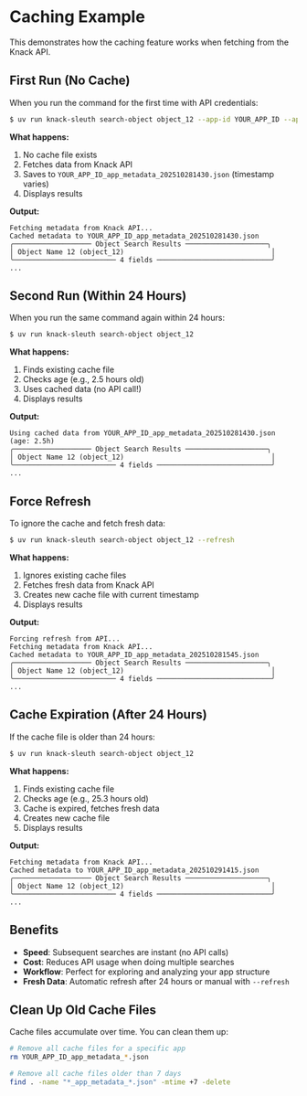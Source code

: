 # Caching Example

This demonstrates how the caching feature works when fetching from the Knack API.

## First Run (No Cache)

When you run the command for the first time with API credentials:

```bash
$ uv run knack-sleuth search-object object_12 --app-id YOUR_APP_ID --api-key YOUR_KEY
```

**What happens:**
1. No cache file exists
2. Fetches data from Knack API
3. Saves to `YOUR_APP_ID_app_metadata_202510281430.json` (timestamp varies)
4. Displays results

**Output:**
```
Fetching metadata from Knack API...
Cached metadata to YOUR_APP_ID_app_metadata_202510281430.json
╭─────────────────── Object Search Results ────────────────────╮
│ Object Name 12 (object_12)                                    │
╰───────────────────────── 4 fields ────────────────────────────╯
...
```

## Second Run (Within 24 Hours)

When you run the same command again within 24 hours:

```bash
$ uv run knack-sleuth search-object object_12
```

**What happens:**
1. Finds existing cache file
2. Checks age (e.g., 2.5 hours old)
3. Uses cached data (no API call!)
4. Displays results

**Output:**
```
Using cached data from YOUR_APP_ID_app_metadata_202510281430.json (age: 2.5h)
╭─────────────────── Object Search Results ────────────────────╮
│ Object Name 12 (object_12)                                    │
╰───────────────────────── 4 fields ────────────────────────────╯
...
```

## Force Refresh

To ignore the cache and fetch fresh data:

```bash
$ uv run knack-sleuth search-object object_12 --refresh
```

**What happens:**
1. Ignores existing cache files
2. Fetches fresh data from Knack API
3. Creates new cache file with current timestamp
4. Displays results

**Output:**
```
Forcing refresh from API...
Fetching metadata from Knack API...
Cached metadata to YOUR_APP_ID_app_metadata_202510281545.json
╭─────────────────── Object Search Results ────────────────────╮
│ Object Name 12 (object_12)                                    │
╰───────────────────────── 4 fields ────────────────────────────╯
...
```

## Cache Expiration (After 24 Hours)

If the cache file is older than 24 hours:

```bash
$ uv run knack-sleuth search-object object_12
```

**What happens:**
1. Finds existing cache file
2. Checks age (e.g., 25.3 hours old)
3. Cache is expired, fetches fresh data
4. Creates new cache file
5. Displays results

**Output:**
```
Fetching metadata from Knack API...
Cached metadata to YOUR_APP_ID_app_metadata_202510291415.json
╭─────────────────── Object Search Results ────────────────────╮
│ Object Name 12 (object_12)                                    │
╰───────────────────────── 4 fields ────────────────────────────╯
...
```

## Benefits

- **Speed**: Subsequent searches are instant (no API calls)
- **Cost**: Reduces API usage when doing multiple searches
- **Workflow**: Perfect for exploring and analyzing your app structure
- **Fresh Data**: Automatic refresh after 24 hours or manual with `--refresh`

## Clean Up Old Cache Files

Cache files accumulate over time. You can clean them up:

```bash
# Remove all cache files for a specific app
rm YOUR_APP_ID_app_metadata_*.json

# Remove all cache files older than 7 days
find . -name "*_app_metadata_*.json" -mtime +7 -delete
```
